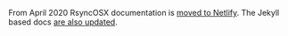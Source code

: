 From April 2020 RsyncOSX documentation is [moved to Netlify](https://rsyncosx.netlify.app/). The Jekyll based docs [are also updated](https://rsyncosx.github.io/).
